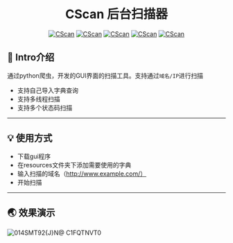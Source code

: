 # <h1 align="center" >CScan 后台扫描器</h1>
<p align="center">
    <a href="https://github.com/Cuerz/CScan"><img alt="CScan" src="https://img.shields.io/github/stars/Cuerz/CScan?style=plastic"></a>
    <a href="https://github.com/Cuerz/CScan"><img alt="CScan" src="https://img.shields.io/github/issues/Cuerz/CScan"></a>
    <a href="https://github.com/Cuerz/CScan"><img alt="CScan" src="https://img.shields.io/github/release/Cuerz/CScan.svg"></a>
    <a href="https://github.com/Cuerz/CScan"><img alt="CScan" src="https://img.shields.io/badge/python-3.7%20%7C%203.8%20%7C%203.9-blue"></a>
    <a href="https://github.com/Cuerz/CScan"><img alt="CScan" src="https://img.shields.io/badge/CScan-success"></a>
</p>

## 🎸 Intro介绍
通过python爬虫，开发的GUI界面的扫描工具。支持通过`域名/IP`进行扫描

- 支持自己导入字典查询
- 支持多线程扫描
- 支持多个状态码扫描

---
## 💡 使用方式
- 下载gui程序
- 在resources文件夹下添加需要使用的字典
- 输入扫描的域名（http://www.example.com/）
- 开始扫描

---
## 🌏 效果演示
 ![014SMT92{J}N@ C1FQTNVT0](https://user-images.githubusercontent.com/84277976/162437469-085b1f8b-9516-4a9e-b923-57e5dd1e1ad3.png)
